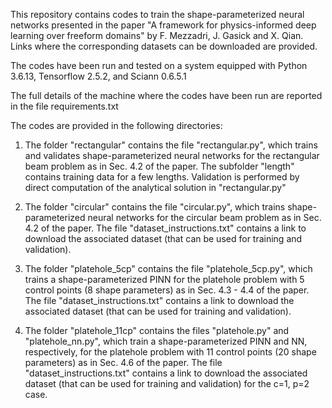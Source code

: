 This repository contains codes to train the shape-parameterized neural networks presented in the paper "A framework for physics-informed deep learning over freeform domains" by F. Mezzadri, J. Gasick and X. Qian. 
Links where the corresponding datasets can be downloaded are provided.

The codes have been run and tested on a system equipped with Python 3.6.13, Tensorflow 2.5.2, and Sciann 0.6.5.1

The full details of the machine where the codes have been run are reported in the file requirements.txt

The codes are provided in the following directories:

1) The folder "rectangular" contains the file "rectangular.py", which trains and validates shape-parameterized neural networks for the rectangular beam problem as in Sec. 4.2 of the paper.
The subfolder "length" contains training data for a few lengths. Validation is performed by direct computation of the analytical solution in "rectangular.py"

2) The folder "circular" contains the file "circular.py", which trains shape-parameterized neural networks for the circular beam problem as in Sec. 4.2 of the paper.
The file "dataset_instructions.txt" contains a link to download the associated dataset (that can be used for training and validation).

3) The folder "platehole_5cp" contains the file "platehole_5cp.py", which trains a shape-parameterized PINN for the platehole problem with 5 control points (8 shape parameters) as in Sec. 4.3 - 4.4 of the paper.
The file "dataset_instructions.txt" contains a link to download the associated dataset (that can be used for training and validation).

4) The folder "platehole_11cp" contains the files "platehole.py" and "platehole_nn.py", which train a shape-parameterized PINN and NN, respectively, for the platehole problem with 11 control points (20 shape parameters) as in Sec. 4.6 of the paper.
The file "dataset_instructions.txt" contains a link to download the associated dataset (that can be used for training and validation) for the c=1, p=2 case.
